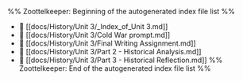 %% Zoottelkeeper: Beginning of the autogenerated index file list  %%
- 📄 [[docs/History/Unit 3/_Index_of_Unit 3.md]]
- 📄 [[docs/History/Unit 3/Cold War prompt.md]]
- 📄 [[docs/History/Unit 3/Final Writing Assignment.md]]
- 📄 [[docs/History/Unit 3/Part 2 - Historical Analysis.md]]
- 📄 [[docs/History/Unit 3/Part 3 - Historical Reflection.md]]
%% Zoottelkeeper: End of the autogenerated index file list  %%
